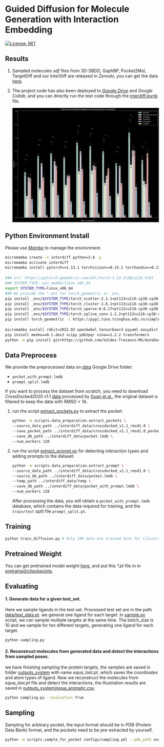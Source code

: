 # Guided Diffusion for Molecule Generation with Interaction Embedding

[![License: MIT](https://img.shields.io/badge/License-MIT-yellow.svg)](https://github.com/guanjq/targetdiff/blob/main/LICIENCE)

## Results
1. Sampled molecules _sdf_ files from 3D-SBDD, GaphBP, Pocket2Mol, TargetDiff and our InterDiff are released in _Zenodo_, you can get the data [here](https://zenodo.org/records/10205723).

2. The project code has also been deployed to [*Google Drive*](https://drive.google.com/drive/folders/1P1sedbWrQ_xQcYR9X0V0zxbZYNgAAzM_) and *Google Collab*, and you can directly run the test code through the [interdiff.ipynb](https://drive.google.com/file/d/1ia_CouDu4dDOTw6--wirviF1XkoH4arj/view?usp=drive_link) file.

   

   ![img](_env/result.jpg)

## Python Environment Install
Please use [_Mamba_](https://mamba.readthedocs.io/en/latest/micromamba-installation.html) to manage the environment.
```bash
micromamba create -n interdiff python=3.8 -y
micromamba activate interdiff
micromamba install pytorch==1.13.1 torchvision==0.14.1 torchaudio==0.13.1 pytorch-cuda=11.6 -c pytorch -c nvidia

### url: https://pytorch-geometric.com/whl/torch-1.13.1%2Bcu116.html
### SYSTEM_TYPE: win_amd64/linux_x86_64
export SYSTEM_TYPE=linux_x86_64
### We provide the *.whl for torch_geometric in _env.
pip install _env/$SYSTEM_TYPE/torch_scatter-2.1.1+pt113cu116-cp38-cp38-linux_x86_64.whl -i https://pypi.tuna.tsinghua.edu.cn/simple some-package
pip install _env/$SYSTEM_TYPE/torch_cluster-1.6.1+pt113cu116-cp38-cp38-linux_x86_64.whl -i https://pypi.tuna.tsinghua.edu.cn/simple some-package
pip install _env/$SYSTEM_TYPE/torch_sparse-0.6.17+pt113cu116-cp38-cp38-linux_x86_64.whl -i https://pypi.tuna.tsinghua.edu.cn/simple some-package
pip install _env/$SYSTEM_TYPE/torch_spline_conv-1.2.2+pt113cu116-cp38-cp38-linux_x86_64.whl -i https://pypi.tuna.tsinghua.edu.cn/simple some-package
pip install torch_geometric -i https://pypi.tuna.tsinghua.edu.cn/simple some-package

micromamba install rdkit=2022.03 openbabel tensorboard pyyaml easydict python-lmdb -c conda-forge
pip install meeko==0.1.dev3 scipy pdb2pqr vina==1.2.2 transformers
python -m pip install git+https://github.com/Valdes-Tresanco-MS/AutoDockTools_py3
```

## Data Preprocess
We provide the preprocessed data on [data](https://drive.google.com/drive/folders/1QoKZsCFnJeGtQs14uSI1LVxIll0FlEnr?usp=sharing) Google Drive folder:
* `pocket_with_prompt.lmdb`
* `prompt_split.lmdb`

If you want to process the dataset from scratch, you need to download CrossDocked2020 v1.1 [data](https://drive.google.com/file/d/1T9jyEv7wq0nzn_G4JHyTQeevG5ULX8a6/view?usp=drive_link) processed by [Guan et al.](https://github.com/guanjq/targetdiff), the original dataset is filtered to keep the data with RMSD < 1A.
1. run the script [extract_pockets.py](scripts%2Fdata_preparation%2Fextract_pockets.py) to extract the pocket:
    ```bash
    python -m scripts.data_preparation.extract_pockets \ 
   --source_data_path ../interdiff_data/crossdocked_v1.1_rmsd1.0 \
   --save_pocket_path ../interdiff_data/crossdocked_v1.1_rmsd1.0_pocket \
   --save_db_path ../interdiff_data/pocket.lmdb \
   --num_workers 128
   ```
2. run the script [extract_prompt.py](scripts%2Fdata_preparation%2Fextract_prompt.py) for detecting interaction types and adding prompts to the dataset:
    ```bash
    python -m scripts.data_preparation.extract_prompt \
   --source_data_path ../interdiff_data/crossdocked_v1.1_rmsd1.0 \
   --source_db_path ../interdiff_data/pocket.lmdb \
   --temp_path ../interdiff_data/temp \
   --save_db_path ../interdiff_data/pocket_with_prompt.lmdb \
   --num_workers 128
   ```
    After processing the data, you will obtain a `pocket_with_prompt.lmdb` database, which contains the data required for training, and the `train/test` split file `prompt_split.pt`.

## Training
```bash
python train_diffusion.py # Only 100 data are trained here for illustration. You can change the file to train whole dataset.
```
## Pretrained Weight

You can get pretrained model weight [here](https://drive.google.com/file/d/10zBqQ4YBfh7bbcHNrhZk20INXmr-bSg9/view?usp=drive_link), and put this _*.pt_ file in in [pretrained/checkpoints](pretrained/checkpoints).

## Evaluating

#### 1. Generate data for a given test_set.

Here we sample ligands in the test set. Processed test set are in the path [data/test_data.pt](data). we generat one ligand for each target. In [sample.py](sample.py) script, we can sample multiple targets at the same time. The batch_size is 10 and we sample for ten different targets, generating one ligand for each target.
```bash
python sampling.py
```
#### 2. Reconstruct molecules from generated data and detect the interactions from sampled poses.

we have finishing sampling the protein targets, the samples are saved in folder [outputs_system](outputs_system) with name _equa_last.pt_, which saves the coordinates and atom types of ligand. Now we reconstruct the molecules from _equa_last.pt_ file and detect the interactions, the illustration results are saved in  [outputs_system/equa_aromatic.csv](outputs_system/equa_aromatic.csv).
```bash
python sampling.py --evaluation True
```

## Sampling
Sampling for arbitrary pocket, the input format should be in PDB (Protein Data Bank) format, and the pockets need to be pre-extracted by yourself.
```bash
python -m scripts.sample_for_pocket configs/sampling.yml --pdb_path examples.pdb
```



